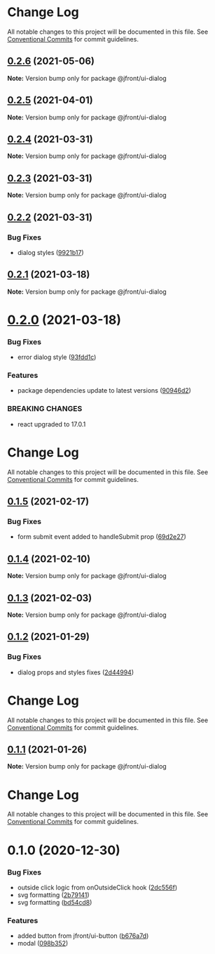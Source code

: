 # Change Log

All notable changes to this project will be documented in this file.
See [Conventional Commits](https://conventionalcommits.org) for commit guidelines.

## [0.2.6](https://github.com/Jepria/jfront-ui/compare/@jfront/ui-dialog@0.2.5...@jfront/ui-dialog@0.2.6) (2021-05-06)

**Note:** Version bump only for package @jfront/ui-dialog





## [0.2.5](https://github.com/Jepria/jfront-ui/compare/@jfront/ui-dialog@0.2.4...@jfront/ui-dialog@0.2.5) (2021-04-01)

**Note:** Version bump only for package @jfront/ui-dialog





## [0.2.4](https://github.com/Jepria/jfront-ui/compare/@jfront/ui-dialog@0.2.3...@jfront/ui-dialog@0.2.4) (2021-03-31)

**Note:** Version bump only for package @jfront/ui-dialog





## [0.2.3](https://github.com/Jepria/jfront-ui/compare/@jfront/ui-dialog@0.2.2...@jfront/ui-dialog@0.2.3) (2021-03-31)

**Note:** Version bump only for package @jfront/ui-dialog





## [0.2.2](https://github.com/Jepria/jfront-ui/compare/@jfront/ui-dialog@0.2.1...@jfront/ui-dialog@0.2.2) (2021-03-31)


### Bug Fixes

* dialog styles ([9921b17](https://github.com/Jepria/jfront-ui/commit/9921b17c95a69a8b0f7e4ee4f78cb72eebbda1b8))





## [0.2.1](https://github.com/Jepria/jfront-ui/compare/@jfront/ui-dialog@0.2.0...@jfront/ui-dialog@0.2.1) (2021-03-18)

**Note:** Version bump only for package @jfront/ui-dialog





# [0.2.0](https://github.com/Jepria/jfront-ui/compare/@jfront/ui-dialog@0.1.5...@jfront/ui-dialog@0.2.0) (2021-03-18)


### Bug Fixes

* error dialog style ([93fdd1c](https://github.com/Jepria/jfront-ui/commit/93fdd1c6550b49f6ea223c995c36b3fdcafa9abc))


### Features

* package dependencies update to latest versions ([90946d2](https://github.com/Jepria/jfront-ui/commit/90946d25fcb08fc77e4b143567963682f8ff3d2b))


### BREAKING CHANGES

* react upgraded to 17.0.1





# Change Log

All notable changes to this project will be documented in this file. See
[Conventional Commits](https://conventionalcommits.org) for commit guidelines.

## [0.1.5](https://github.com/Jepria/jfront-ui/compare/@jfront/ui-dialog@0.1.4...@jfront/ui-dialog@0.1.5) (2021-02-17)

### Bug Fixes

- form submit event added to handleSubmit prop
  ([69d2e27](https://github.com/Jepria/jfront-ui/commit/69d2e279d0c11a5818f9565d080578a5453af93d))

## [0.1.4](https://github.com/Jepria/jfront-ui/compare/@jfront/ui-dialog@0.1.3...@jfront/ui-dialog@0.1.4) (2021-02-10)

**Note:** Version bump only for package @jfront/ui-dialog

## [0.1.3](https://github.com/Jepria/jfront-ui/compare/@jfront/ui-dialog@0.1.2...@jfront/ui-dialog@0.1.3) (2021-02-03)

**Note:** Version bump only for package @jfront/ui-dialog

## [0.1.2](https://github.com/Jepria/jfront-ui/compare/@jfront/ui-dialog@0.1.1...@jfront/ui-dialog@0.1.2) (2021-01-29)

### Bug Fixes

- dialog props and styles fixes
  ([2d44994](https://github.com/Jepria/jfront-ui/commit/2d44994fa570c5c1e9f225b5066a81993acf0e73))

# Change Log

All notable changes to this project will be documented in this file. See
[Conventional Commits](https://conventionalcommits.org) for commit guidelines.

## [0.1.1](https://github.com/Jepria/jfront-ui/compare/@jfront/ui-dialog@0.1.0...@jfront/ui-dialog@0.1.1) (2021-01-26)

**Note:** Version bump only for package @jfront/ui-dialog

# Change Log

All notable changes to this project will be documented in this file. See
[Conventional Commits](https://conventionalcommits.org) for commit guidelines.

# 0.1.0 (2020-12-30)

### Bug Fixes

- outside click logic from onOutsideClick hook
  ([2dc556f](https://github.com/Jepria/jfront-ui/commit/2dc556f5ef3ef5f8d582e9c9a864016d0b593e57))
- svg formatting
  ([2b79141](https://github.com/Jepria/jfront-ui/commit/2b79141f67f4bdc7adac60133c4645acef2fa5e6))
- svg formatting
  ([bd54cd8](https://github.com/Jepria/jfront-ui/commit/bd54cd88eb8156ba663f42a20b1cc10c308d787f))

### Features

- added button from jfront/ui-button
  ([b676a7d](https://github.com/Jepria/jfront-ui/commit/b676a7d6e6e3d6ad4ed039384a0bc4485ea2c7ae))
- modal
  ([098b352](https://github.com/Jepria/jfront-ui/commit/098b352d6056fde09e11082cf7008157f76e2d07))
